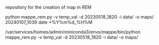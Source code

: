  repository for the creation of map in REM 
 
 python mappe_rem.py -v temp_val -d 20230518_1820 -i data/ -o maps/ 20240107_1039 date +%Y%m%d_%H%M

/var/services/homes/admin/miniconda3/envs/mappe/bin/python mappe_rem.py -v temp_val -d 20230518_1820 -i data/ -o maps/
